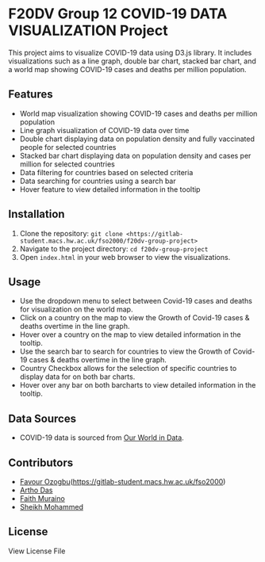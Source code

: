 # F20DV Group 12 COVID-19 DATA VISUALIZATION Project

This project aims to visualize COVID-19 data using D3.js library. It includes visualizations such as a line graph, double bar chart, stacked bar chart, and a world map showing COVID-19 cases and deaths per million population.

## Features

- World map visualization showing COVID-19 cases and deaths per million population
- Line graph visualization of COVID-19 data over time
- Double chart displaying data on population density and fully vaccinated people for selected countries
- Stacked bar chart displaying data on population density and cases per million for selected countries
- Data filtering for countries based on selected criteria
- Data searching for countries using a search bar
- Hover feature to view detailed information in the tooltip

## Installation

1. Clone the repository: `git clone <https://gitlab-student.macs.hw.ac.uk/fso2000/f20dv-group-project>`
2. Navigate to the project directory: `cd f20dv-group-project`
3. Open `index.html` in your web browser to view the visualizations.

## Usage

- Use the dropdown menu to select between Covid-19 cases and deaths for visualization on the world map.
- Click on a country on the map to view the Growth of Covid-19 cases & deaths overtime in the line graph.
- Hover over a country on the map to view detailed information in the tooltip.
- Use the search bar to search for countries to view the Growth of Covid-19 cases & deaths overtime in the line graph.
- Country Checkbox allows for the selection of specific countries to display data for on both bar charts.
- Hover over any bar on both barcharts to view detailed information in the tooltip.

## Data Sources

- COVID-19 data is sourced from [Our World in Data](https://ourworldindata.org/coronavirus).

## Contributors

- [Favour Ozogbu](https://github.com/favourozogbu)(https://gitlab-student.macs.hw.ac.uk/fso2000)
- [Artho Das](https://gitlab-student.macs.hw.ac.uk/and2002)
- [Faith Muraino](https://gitlab-student.macs.hw.ac.uk/fm2020)
- [Sheikh Mohammed](https://gitlab-student.macs.hw.ac.uk/sm2207)

## License

View License File


